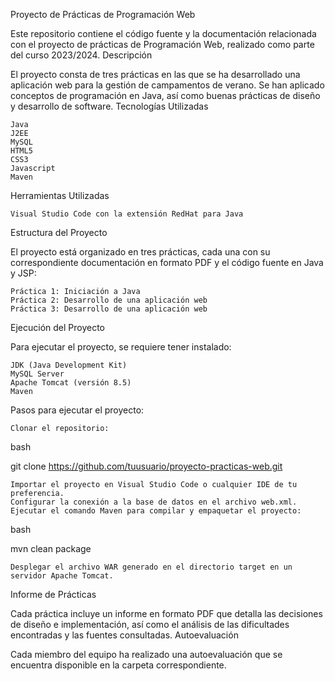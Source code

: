 Proyecto de Prácticas de Programación Web

Este repositorio contiene el código fuente y la documentación relacionada con el proyecto de prácticas de Programación Web, realizado como parte del curso 2023/2024.
Descripción

El proyecto consta de tres prácticas en las que se ha desarrollado una aplicación web para la gestión de campamentos de verano. Se han aplicado conceptos de programación en Java, así como buenas prácticas de diseño y desarrollo de software.
Tecnologías Utilizadas

    Java
    J2EE
    MySQL
    HTML5
    CSS3
    Javascript
    Maven

Herramientas Utilizadas

    Visual Studio Code con la extensión RedHat para Java

Estructura del Proyecto

El proyecto está organizado en tres prácticas, cada una con su correspondiente documentación en formato PDF y el código fuente en Java y JSP:

    Práctica 1: Iniciación a Java
    Práctica 2: Desarrollo de una aplicación web
    Práctica 3: Desarrollo de una aplicación web

Ejecución del Proyecto

Para ejecutar el proyecto, se requiere tener instalado:

    JDK (Java Development Kit)
    MySQL Server
    Apache Tomcat (versión 8.5)
    Maven

Pasos para ejecutar el proyecto:

    Clonar el repositorio:

bash

git clone https://github.com/tuusuario/proyecto-practicas-web.git

    Importar el proyecto en Visual Studio Code o cualquier IDE de tu preferencia.
    Configurar la conexión a la base de datos en el archivo web.xml.
    Ejecutar el comando Maven para compilar y empaquetar el proyecto:

bash

mvn clean package

    Desplegar el archivo WAR generado en el directorio target en un servidor Apache Tomcat.

Informe de Prácticas

Cada práctica incluye un informe en formato PDF que detalla las decisiones de diseño e implementación, así como el análisis de las dificultades encontradas y las fuentes consultadas.
Autoevaluación

Cada miembro del equipo ha realizado una autoevaluación que se encuentra disponible en la carpeta correspondiente.
